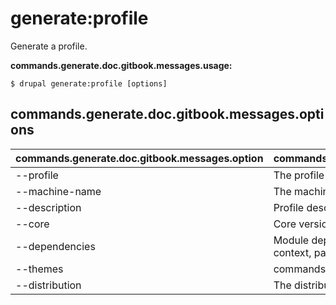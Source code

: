 # generate:profile
Generate a profile.

**commands.generate.doc.gitbook.messages.usage:**
```
$ drupal generate:profile [options]
```

## commands.generate.doc.gitbook.messages.options
commands.generate.doc.gitbook.messages.option | commands.generate.doc.gitbook.messages.details
-------|-------------
--profile | The profile name
--machine-name | The machine name (lowercase and underscore only)
--description | Profile description
--core | Core version
--dependencies | Module dependencies separated by commas (i.e. context, panels)
--themes | commands.generate.profile.options.themes
--distribution | The distribution name
